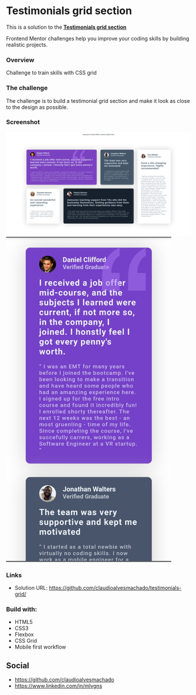 # Testimonials grid section

This is a solution to the <strong> <a href="https://www.frontendmentor.io/challenges/testimonials-grid-section-Nnw6J7Un7">Testimonials grid section</a> </strong> 

Frontend Mentor challenges help you improve your coding skills by building realistic projects.

### Overview
Challenge to train skills with CSS grid

### The challenge
The challenge is to build a testimonial grid section and make it look as close to the design as possible.

### Screenshot

<img src="desktop-design.png">
<img src="mobile-design.jpg" style="max-width: 450px">

### Links

 - Solution URL: https://github.com/claudioalvesmachado/testimonials-grid/
 

### Build with:

 - HTML5
 - CSS3
 - Flexbox
 - CSS Grid
 - Mobile first workflow
 
 

## Social

 - https://github.com/claudioalvesmachado
 - https://www.linkedin.com/in/mlvgns


